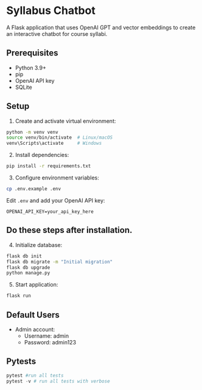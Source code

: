 # Syllabus Chatbot

A Flask application that uses OpenAI GPT and vector embeddings to create an interactive chatbot for course syllabi.

## Prerequisites

- Python 3.9+
- pip
- OpenAI API key
- SQLite

## Setup

1. Create and activate virtual environment:
```bash
python -m venv venv
source venv/bin/activate  # Linux/macOS
venv\Scripts\activate     # Windows
```

2. Install dependencies:
```bash
pip install -r requirements.txt
```

3. Configure environment variables:
```bash
cp .env.example .env
```
Edit `.env` and add your OpenAI API key:
```
OPENAI_API_KEY=your_api_key_here
```



## Do these steps after installation.

4. Initialize database:
```bash
flask db init
flask db migrate -m "Initial migration"
flask db upgrade
python manage.py
```

5. Start application:
```bash
flask run
```

## Default Users

- Admin account:
  - Username: admin
  - Password: admin123
 
## Pytests
```python
pytest #run all tests
pytest -v # run all tests with verbose
```
